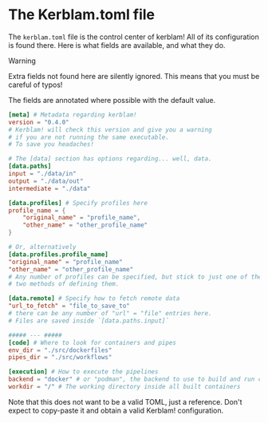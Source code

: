 # The Kerblam.toml file

The `kerblam.toml` file is the control center of kerblam!
All of its configuration is found there.
Here is what fields are available, and what they do.

> [!WARNING]
> Extra fields not found here are silently ignored.
> This means that you must be careful of typos!

The fields are annotated where possible with the default value.
```toml
[meta] # Metadata regarding kerblam!
version = "0.4.0"
# Kerblam! will check this version and give you a warning
# if you are not running the same executable.
# To save you headaches!

# The [data] section has options regarding... well, data.
[data.paths]
input = "./data/in"
output = "./data/out"
intermediate = "./data"

[data.profiles] # Specify profiles here
profile_name = {
    "original_name" = "profile_name",
    "other_name" = "other_profile_name"
}

# Or, alternatively
[data.profiles.profile_name]
"original_name" = "profile_name"
"other_name" = "other_profile_name"
# Any number of profiles can be specified, but stick to just one of these
# two methods of defining them.

[data.remote] # Specify how to fetch remote data
"url_to_fetch" = "file_to_save_to"
# there can be any number of "url" = "file" entries here.
# Files are saved inside `[data.paths.input]`

##### --- #####
[code] # Where to look for containers and pipes
env_dir = "./src/dockerfiles"
pipes_dir = "./src/workflows"

[execution] # How to execute the pipelines
backend = "docker" # or "podman", the backend to use to build and run containers
workdir = "/" # The working directory inside all built containers
```

Note that this does not want to be a valid TOML, just a reference.
Don't expect to copy-paste it and obtain a valid Kerblam! configuration.
